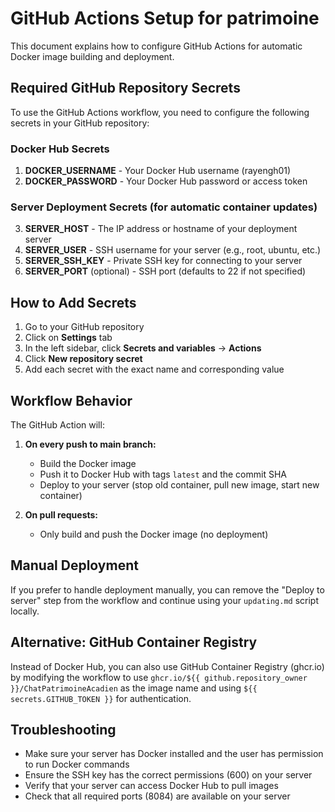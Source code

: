 # GitHub Actions Setup for patrimoine

This document explains how to configure GitHub Actions for automatic Docker image building and deployment.

## Required GitHub Repository Secrets

To use the GitHub Actions workflow, you need to configure the following secrets in your GitHub repository:

### Docker Hub Secrets
1. **DOCKER_USERNAME** - Your Docker Hub username (rayengh01)
2. **DOCKER_PASSWORD** - Your Docker Hub password or access token

### Server Deployment Secrets (for automatic container updates)
3. **SERVER_HOST** - The IP address or hostname of your deployment server
4. **SERVER_USER** - SSH username for your server (e.g., root, ubuntu, etc.)
5. **SERVER_SSH_KEY** - Private SSH key for connecting to your server
6. **SERVER_PORT** (optional) - SSH port (defaults to 22 if not specified)

## How to Add Secrets

1. Go to your GitHub repository
2. Click on **Settings** tab
3. In the left sidebar, click **Secrets and variables** → **Actions**
4. Click **New repository secret**
5. Add each secret with the exact name and corresponding value

## Workflow Behavior

The GitHub Action will:

1. **On every push to main branch:**
   - Build the Docker image
   - Push it to Docker Hub with tags `latest` and the commit SHA
   - Deploy to your server (stop old container, pull new image, start new container)

2. **On pull requests:**
   - Only build and push the Docker image (no deployment)

## Manual Deployment

If you prefer to handle deployment manually, you can remove the "Deploy to server" step from the workflow and continue using your `updating.md` script locally.

## Alternative: GitHub Container Registry

Instead of Docker Hub, you can also use GitHub Container Registry (ghcr.io) by modifying the workflow to use `ghcr.io/${{ github.repository_owner }}/ChatPatrimoineAcadien` as the image name and using `${{ secrets.GITHUB_TOKEN }}` for authentication.

## Troubleshooting

- Make sure your server has Docker installed and the user has permission to run Docker commands
- Ensure the SSH key has the correct permissions (600) on your server
- Verify that your server can access Docker Hub to pull images
- Check that all required ports (8084) are available on your server